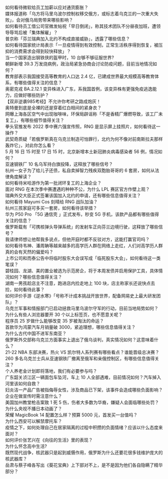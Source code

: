 如何看待微软给员工加薪以应对通货膨胀？  
媒体报道称「乌方将马里乌波尔控制权移交俄方，或标志着乌克兰的一次重大失败」，会对俄乌局势带来哪些影响？  
如何看待员工借公司官微发帖祝「早日倒闭」，称其技术团队不分昼夜加班，遭领导辱骂后被「集体解雇」？  
普京称「芬兰瑞典加入北约不构成直接威胁」，透露了哪些信息？  
如何看待国家统计局表示「一旦疫情得到有效控制，正常生活秩序得到恢复，被压抑的消费需求会得到较快释放」？  
当一个国家造出钢铁侠的盔甲时，10 台够不够征服世界?  
朝鲜新增 39.3 万发烧病例，政治局紧急协商会讨论防疫问题，目前当地情况如何？  
教育部表示我国接受高等教育的人口达 2.4 亿，已建成世界最大规模高等教育体系，有哪些值得关注的信息？  
奥密克戎 BA.2.12.1 变异株进入广东，系我国首例，该变异株有更强免疫逃逸能力，应做好哪些防护？  
【双非逆袭985考经】不允许你考研之路成炮灰！  
奥特曼到底是全裸的还是穿着红白相间的紧身衣？  
网曝上海各区空气中出现咖啡味，环保局辟谣称「不是香精厂爆燃导致，该工厂未复工」，有哪些细节值得关注？  
拳头官推发布 2022 季中赛六强宣传照，RNG 是显示屏上挂照片，如何看待这一操作？  
武契奇质疑「若俄罗斯真在乌克兰制造可怕罪行，北约为何不像对前南斯拉夫那样轰炸它」，对此你怎么看？  
5 月 16 日 15 时至 17 日 15 时，北京新增本土新冠肺炎病毒感染者 56 例，情况如何？  
亚速钢铁厂 10 名乌军持白旗投降，这释放了哪些信号？  
杭州一女子为了给儿子还债，私自卖掉智力残疾双胞胎哥哥的 6 套房，如何从法律角度解读？  
如何看待米哈游作为第一批闭环复工的上海企业？  
面对 RNG 在本次季中赛遭遇的种种不公，为什么 LPL 赛区官方作壁上观？  
瑞典外交大臣正式签署该国加入北约的申请，还有哪些信息值得关注？  
如何看待 Mayumi Cos 刻晴给 RNG 战队加油？  
杭州三孩家庭可多买一套房，如何看待该举措？  
华为 P50 Pro 「5G 通信壳 」正式发布，秒变 5G 手机，该款产品都有哪些值得关注的信息？  
俄罗斯载有「可携核弹头导弹系统」的发射车正向芬兰边境行驶，这释放了哪些信号？  
我请律师想让他帮我多说点，但他开庭时都不反驳对方，这能打赢官司吗？  
如何看待韦神、潘周聃等越来越多的高学历人群在网络上走红，人们对高学历人群真的会有天然的偏爱吗？  
上市公司和而泰公告中将临时股东大会误写成「临死股东大会」，如何看待这一类笔误？  
碧桂园、龙湖、美的置业被选为示范房企，将于本周发债并启用保护工具，具体情况如何？哪些信息值得关注？  
湖南一男孩趁店主不注意，跑进店内捡走地上 100 块，店主称家长还说快点去捡，如何看待此事？  
如何评价手游《逆水寒》「号称不计成本挑战开放世界，配备网易史上最大研发团队」？  
乌克兰军事和情报部门已启动拯救马里乌波尔守军的行动，目前当地局势如何？  
为什么有些人浏览器要开 30 个以上标签页，也不愿意关呢？  
程序员 25 岁做什么能够改变 35 岁被淘汰的命运？  
首款华为鸿蒙汽车月销量破 3000，紧追理想，哪些信息值得关注？  
为什么古代中国不进军东南亚？  
俄罗斯外交部称乌克兰方面事实上退出了俄乌谈判，真实情况如何？这意味着什么？  
21-22 NBA 东部决赛，热火 VS 凯尔特人系列赛有哪些看点？谁能晋级总决赛？  
260 多名乌克兰士兵从亚速钢铁厂撤离至俄军和亲俄控制区，有哪些信息值得关注？  
个人养老金计划即将落地，我们有必要参与吗？  
广东韶关浈江区一辆面包车坠河，车上 10 人全部遇难，目前情况如何？汽车掉入河里该如何自救？  
妇炎洁一产品广告被指侮辱女性，涉及商品已下架，该事件会造成哪些负面影响？企业在做宣传时需注意什么？  
美国加州教堂枪击案致 1 死 5 伤，伤者大多数为华裔，嫌疑人会面临哪些处罚？  
为什么央视不播日本动画了？  
荣耀 MagicBook 14 配置怎么样？预算 5000 元，首发买一台值吗？  
为什么西安可以解禁摩托车？  
疫情之下，如何处理自己在居家隔离的过程中积攒的负面情绪？应该以什么态度来面对？  
如何评价张艺兴在《向往的生活》里的表现？  
为什么怀念高中生活?  
既然现代战争，核武器只是起到威慑作用，俄罗斯为什么还要花很多钱维护庞大的核武器库？  
岳肃与蔡子峰各写出《葵花宝典》上下部对不上，是不是因为他们各自隐瞒了精华部分？  
